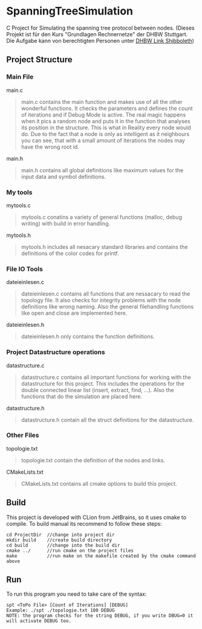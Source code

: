 # SpanningTreeSimulation

C Project for Simulating the spanning tree protocol between nodes.
(Dieses Projekt ist für den Kurs "Grundlagen Rechnernetze" der DHBW Stuttgart. Die Aufgabe kann von berechtigten Personen unter [DHBW Link Shibboleth](http://wwwlehre.dhbw-stuttgart.de/~sto/ba-intern/kt/kt1/lab/SpanTree.pdf))

## Project Structure

### Main File

main.c

>   main.c contains the main function and makes use of all the other wonderful functions. 
>   It checks the parameters and defines the count of iterations and if Debug Mode is active.
>   The real magic happens when it pics a random node and puts it in the function that analyses its position in the structure.
>   This is what in Reality every node would do. Due to the fact that a node is only as intelligent as it neighbours you can
>   see, that with a small amount of iterations the nodes may have the wrong root id.
    
main.h

>   main.h contains all global definitions like maximum values for the input data and symbol definitions.
    
### My tools

mytools.c

>   mytools.c conatins a variety of general functions (malloc, debug writing) with build in error handling.

mytools.h

>   mytools.h includes all nesacary standard libraries and contains the definitions of the color codes for printf.

### File IO Tools

dateieinlesen.c
>   dateieinlesen.c contains all functions that are nessacary to read the topology file. 
>   It also checks for integrity problems with the node definitions like wrong naming.
>   Also the general filehandling functions like open and close are implemented here.
    
dateieinlesen.h
    
>   dateieinlesen.h only contains the function definitions. 

### Project Datastructure operations

datastructure.c

>   datastructure.c contains all important functions for working with the datastructure for this project. 
>   This includes the operations for the double connected linear list (insert, extract, find, ...).
>   Also the functions that do the simulation are placed here.

datastructure.h 
    
>   datastructure.h contain all the struct definitions for the datastructure.

### Other Files

topologie.txt

>   topologie.txt contain the definition of the nodes and links.

CMakeLists.txt

>   CMakeLists.txt contains all cmake options to build this project.

## Build

This project is developed with CLion from JetBrains, so it uses cmake to compile.
To build manual its recommend to follow these steps:

    cd ProjectDir  //change into project dir
    mkdir build    //create build directory
    cd build       //change into the build dir
    cmake ../      //run cmake on the project files
    make           //run make on the makefile created by the cmake command above

## Run

To run this program you need to take care of the syntax:

    spt <ToPo File> [Count of Iterations] [DEBUG]
    Example: ./spt ./topologie.txt 100 DEBUG
    NOTE: the program checks for the string DEBUG, if you write DBUG=0 it will activate DEBUG too.